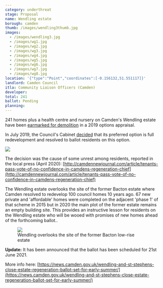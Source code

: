 ```yaml
---
category: underthreat
stage: Proposal
name: Wendling estate 
borough: camden
thumb: /images/wendling3thumb.jpg
images:
  - /images/wendling3.jpg
  - /images/wg1.jpg
  - /images/wg2.jpg
  - /images/wg3.jpg
  - /images/wg4.jpg
  - /images/wg5.jpg
  - /images/wg6.jpg
  - /images/wg7.jpg
  - /images/wg8.jpg
location: '{"type":"Point","coordinates":[-0.156132,51.551117]}'
landlord: Camden Council
itla: Community Liaison Officers (Camden)
developer:
total: 241
ballot: Pending
planning:
---
```

241 homes plus a health centre and nursery on Camden's Wendling estate have been [earmarked for demolition](https://www.camden.gov.uk/wendling-estate-and-st-stephens-close) in a 2019 options appraisal.  

In July 2019, the Council's Cabinet [decided](http://democracy.camden.gov.uk/documents/s81826/12%20The%20Future%20of%20Wendling%20Estate.pdf) that its preferred option is full redevelopment and resolved to ballot residents on this option.

![](/images/preferred.png)

The decision was the cause of some unrest among residents, reported in the local press (April 2020): 
[http://camdennewjournal.com/article/tenants-pass-vote-of-no-confidence-in-camdens-regeneration-chief](http://camdennewjournal.com/article/tenants-pass-vote-of-no-confidence-in-camdens-regeneration-chief)

The Wendling estate overlooks the site of the former Bacton estate where Camden resolved to redevelop 100 council homes 10 years ago. 67 new private and 'affordable' homes were completed on the adjacent 'phase 1' of that scheme in 2015 but in 2020 the main plot of the former estate remains an empty building site. This provides an instructive lesson for residents on the Wendling estate who will be wooed with promises of new homes ahead of the forthcoming ballot.. 

<figure class="figure">
<img src="/images/bacton.jpg" class="img-fluid rounded img-thumbnail">
<figcaption class="figure-caption text-right">Wendling overlooks the site of the former Bacton low-rise estate</figcaption>
</figure>

__Update:__ It has been announced that the ballot has been scheduled for 21st June 2021.

More info here: [https://news.camden.gov.uk/wendling-and-st-stephens-close-estate-regeneration-ballot-set-for-early-summer/](https://news.camden.gov.uk/wendling-and-st-stephens-close-estate-regeneration-ballot-set-for-early-summer/)
